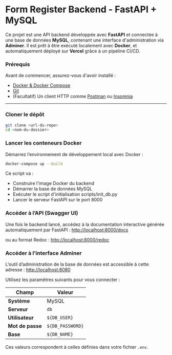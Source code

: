 # Form Register Backend - FastAPI + MySQL

Ce projet est une API backend développée avec **FastAPI** et connectée à une base de données **MySQL**, contenant une interface d'administration via **Adminer**. Il est prêt à être exécuté localement avec **Docker**, et automatiquement déployé sur **Vercel** grâce à un pipeline CI/CD.

### Prérequis

Avant de commencer, assurez-vous d'avoir installé :
- [Docker & Docker Compose](https://docs.docker.com/get-docker/)
- [Git](https://git-scm.com/)
- (Facultatif) Un client HTTP comme [Postman](https://www.postman.com/) ou [Insomnia](https://insomnia.rest/)

---

### Cloner le dépôt

```bash
git clone <url-du-repo>
cd <nom-du-dossier>
```

### Lancer les conteneurs Docker

Démarrez l’environnement de développement local avec Docker :

```bash
docker-compose up --build
```

Ce script va :
- Construire l'image Docker du backend  
- Démarrer la base de données MySQL  
- Exécuter le script d'initialisation scripts/init_db.py
- Lancer le serveur FastAPI sur le port 8000

### Accéder à l’API (Swagger UI)

Une fois le backend lancé, accédez à la documentation interactive générée automatiquement par FastAPI :
[http://localhost:8000/docs](http://localhost:8000/docs)

ou au format Redoc :
[http://localhost:8000/redoc](http://localhost:8000/redoc)

### Accéder à l’interface Adminer

L’outil d’administration de la base de données est accessible à cette adresse :
[http://localhost:8080](http://localhost:8080)

Utilisez les paramètres suivants pour vous connecter :

| Champ           | Valeur           |
|-----------------|------------------|
| **Système**     | MySQL            |
| **Serveur**     | `db`             |
| **Utilisateur** | `${DB_USER}`     |
| **Mot de passe**| `${DB_PASSWORD}` |
| **Base**        | `${DB_NAME}`     |

Ces valeurs correspondent à celles définies dans votre fichier `.env`.
